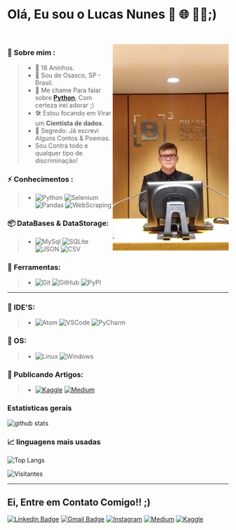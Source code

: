 # Olá, Eu sou o **Lucas Nunes** 🐍 🌐 👩‍💻;)

<br>

<img src="./eu.jpg"
	title="EUZIN" width="264" height="469" align="right" />



### 👦 Sobre mim :
> * 👋 18 Aninhos.
> * 📌 Sou de Osasco, SP - Brasil.
> * 💬 Me chame Para falar sobre [**Python**](https://github.com/kilerhg/Python-Studies#readme), Com certeza irei adorar ;)
> * 🛠️ Estou focando em Virar um **Cientista de dados**.
> * 🔭 Segredo: Já escrevi Alguns Contos & Poemas.
> * Sou Contra todo e qualquer tipo de discriminação!

### ⚡ Conhecimentos :
> * ![Python](https://img.shields.io/badge/-Python-181717?&logo=Python&logoColor=FFFFFF) ![Selenium](https://img.shields.io/badge/-Selenium-181717?&logo=Selenium&logoColor=FFFFFF) ![Pandas](https://img.shields.io/badge/-Pandas-181717?&logo=Pandas&logoColor=FFFFFF) ![WebScraping](https://img.shields.io/badge/-Web%20Scraping-181717?&logo=WebStorm&logoColor=FFFFFF)

### 📦 DataBases & DataStorage:
> * ![MySql](https://img.shields.io/badge/-MySql-181717?&logo=MySQL&logoColor=FFFFFF) ![SQLite](https://img.shields.io/badge/-SQLite-181717?&logo=sqlite&logoColor=FFFFFF) ![JSON](https://img.shields.io/badge/-Json-181717?&logo=json&logoColor=FFFFFF) ![CSV](https://img.shields.io/badge/-CSV-181717?&logo=databricks&logoColor=FFFFFF)
### 🧰 Ferramentas:
> * ![Git](https://img.shields.io/badge/-Git-181717?&logo=git&logoColor=FFFFFF) ![GitHub](https://img.shields.io/badge/-GitHub-181717?&logo=GitHub&logoColor=FFFFFF)  ![PyPI](https://img.shields.io/badge/-PyPI-181717?&logo=PyPI&logoColor=FFFFFF)



---------------

### 💚 IDE'S:
> * ![Atom](https://img.shields.io/badge/-Atom-181717?&logo=Atom&logoColor=FFFFFF) ![VSCode](https://img.shields.io/badge/-VSCode-181717?&logo=Visual%20Studio%20Code&logoColor=FFFFFF) ![PyCharm](https://img.shields.io/badge/-PyCharm-181717?&logo=PyCharm&logoColor=FFFFFF)

### 🐧 OS:
> * ![Linux](https://img.shields.io/badge/-Linux-181717?&logo=Linux&logoColor=FFFFFF) ![Windows](https://img.shields.io/badge/-Windows-181717?&logo=Windows&logoColor=FFFFFF)

### 📔 Publicando Artigos:
> * [![Kaggle](https://img.shields.io/badge/-Kaggle-181717?&logo=Kaggle&logoColor=FFFFFF)](https://www.kaggle.com/kilerhg) [![Medium](https://img.shields.io/badge/-Medium-181717?&logo=Medium&logoColor=FFFFFF)](https://medium.com/@kilerhg)


### Estatísticas gerais

![github stats](https://github-readme-stats.vercel.app/api?username=kilerhg&show_icons=true&hide_border=true&theme=highcontrast&show_icons=true)

### 📈  linguagens mais usadas
![Top Langs](https://github-readme-stats.vercel.app/api/top-langs/?username=kilerhg&layout=hide_border=true&theme=highcontrast&show_icons=true&hide=HTML,CSS,JavaScript,Jupyter%20Notebook)


![Visitantes](https://komarev.com/ghpvc/?username=kilerhg)

-------

##  Ei, Entre em **Contato Comigo!!** ;)

[![Linkedin Badge](https://img.shields.io/badge/-LinkedIn-blue?style=flat-square&logo=Linkedin&logoColor=white&link=https://www.linkedin.com/in/lucasnunesdeassis/)](https://www.linkedin.com/in/kilerhg/)
 [![Gmail Badge](https://img.shields.io/badge/-Gmail-c14438?style=flat-square&logo=Gmail&logoColor=white&link=mailto:lucas.nunes.de.assis@gmail.com)](mailto:lucas.nunes.de.assis@gmail.com)
 [![Instagram](https://img.shields.io/badge/-Instagram-E4405F?&logo=Instagram&logoColor=FFFFFF)](https://www.instagram.com/kilerhg/)
  [![Medium](https://img.shields.io/badge/-Medium-181717?&logo=medium&logoColor=FFFFFF)](https://medium.com/@kilerhg)
   [![Kaggle](https://img.shields.io/badge/-Kaggle-00c1fc?&logo=kaggle&logoColor=FFFFFF)](https://www.kaggle.com/kilerhg)
